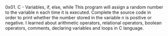 0x01. C - Variables, if, else, while
This program will assign a random number to the variable n each time it is executed. Complete the source code in order to print whether the number stored in the variable n is positive or negative.
I learned about arithmetic operators, relational operators, boolean operators, comments, declaring variables and loops in C language.
